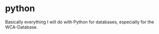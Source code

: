 # python

Basically everything I will do with Python for databases, especially for the WCA-Database.
